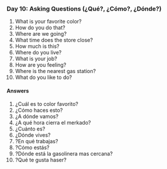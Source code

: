 ### Day 10: Asking Questions (¿Qué?, ¿Cómo?, ¿Dónde?)
1. What is your favorite color?
2. How do you do that?
3. Where are we going?
4. What time does the store close?
5. How much is this?
6. Where do you live?
7. What is your job?
8. How are you feeling?
9. Where is the nearest gas station?
10. What do you like to do?

#### Answers
1. ¿Cuál es to color favorito?
2. ¿Cómo haces esto?
3. ¿A dónde vamos?
4. ¿A qué hora cierra el merkado?
5. ¿Cuánto es?
6. ¿Dónde vives?
7. ?En qué trabajas?
8. ?Cómo estás?
9. ?Dónde está la gasolinera mas cercana?
10. ?Qué te gusta haser?
